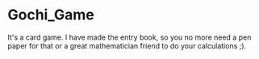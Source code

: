 # Gochi_Game
It's a card game. I have made the entry book, so you no more need a pen paper for that or a great mathematician friend to do your calculations ;).
